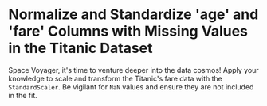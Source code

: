# Normalize and Standardize 'age' and 'fare' Columns with Missing Values in the Titanic Dataset

Space Voyager, it's time to venture deeper into the data cosmos! Apply your knowledge to scale and transform the Titanic's fare data with the `StandardScaler`. Be vigilant for `NaN` values and ensure they are not included in the fit.